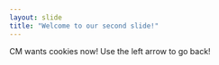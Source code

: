 ```yaml
---
layout: slide
title: "Welcome to our second slide!"
---
```

CM wants cookies now!
Use the left arrow to go back!
